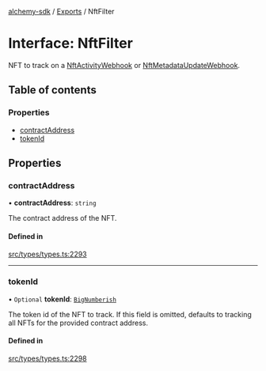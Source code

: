 [alchemy-sdk](../README.md) / [Exports](../modules.md) / NftFilter

# Interface: NftFilter

NFT to track on a [NftActivityWebhook](NftActivityWebhook.md) or [NftMetadataUpdateWebhook](NftMetadataUpdateWebhook.md).

## Table of contents

### Properties

- [contractAddress](NftFilter.md#contractaddress)
- [tokenId](NftFilter.md#tokenid)

## Properties

### contractAddress

• **contractAddress**: `string`

The contract address of the NFT.

#### Defined in

[src/types/types.ts:2293](https://github.com/alchemyplatform/alchemy-sdk-js/blob/c9dbbf0/src/types/types.ts#L2293)

___

### tokenId

• `Optional` **tokenId**: [`BigNumberish`](../modules.md#bignumberish)

The token id of the NFT to track. If this field is omitted, defaults to
tracking all NFTs for the provided contract address.

#### Defined in

[src/types/types.ts:2298](https://github.com/alchemyplatform/alchemy-sdk-js/blob/c9dbbf0/src/types/types.ts#L2298)
